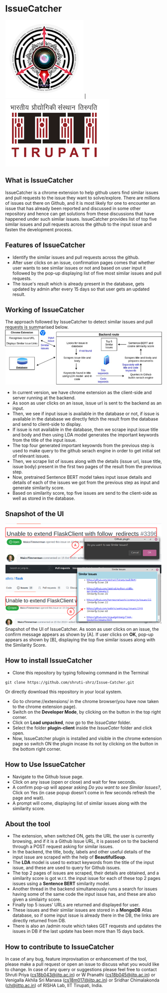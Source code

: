 # IssueCatcher
![](images/rishalogo.png)  |  ![](images/iittplogo.png)

## What is IssueCatcher
IssueCatcher is a chrome extension to help github users find similar issues and pull requests to the issue they want to solve/explore. There are millions of issues out there on Github, and it is most likely for one to encounter an issue that has already been reported and discussed in some other repository and hence can get solutions from these discussions that have happened under such similar issues. IssueCatcher provides list of top five similar issues and pull requests across the github to the input issue and fasten the development process.

## Features of IssueCatcher
- Identify the similar issues and pull requests across the github.
- After user clicks on an issue, confirmation pages comes that whether user wants to see similar issues or not and based on user input it followed by the pop-up displaying list of five most similar issues and pull requests.
- The issue's result which is already present in the database, gets updated by admin after every 15 days so that user gets an updated result.

## Working of IssueCatcher
The approach followed by IssueCatcher to detect similar issues and pull requests is summarised below.
![](images/issue.jpg)

- In current version, we have chrome extension as the client-side and server running at the backend.
- As soon as user clicks on an issue, issue url is sent to the backend as an input.
- Then, we see if input issue is available in the database or not, if issue is available in the database we directly fetch the result from the database and send to client-side to display.
- If issue is not available in the database, then we scrape input issue title and body and then using LDA model generates the important keywords from the title of the input issue.
- The top four generated important keyowrds from the previous step is used to make query to the github serach engine in order to get initial set of relevant issues.
- Then, we scrape list of issues along with the details (issue url, issue title, issue body) present in the first two pages of the result from the previous step.
- Now, pretrained Sentence BERT model takes input issue details and details of each of the issues we got from the previous step as input and generate similarity score.
- Based on similarity score, top five issues are send to the client-side as well as stored in the database.

## Snapshot of the UI
![](images/snapshotui.png)
Snapshot of the UI of IssueCatcher. As soon as user clicks on an issue, the confirm message appears as shown by [A]. If user clicks on **OK**, pop-up appears as shown by [B], displaying the top five similar issues along with the Similarity Score.

## How to install IssueCatcher
- Clone this repository by typing following command in the Terminal
```
git clone https://github.com/shruti-shrz/Issue-Catcher.git
```
Or directly download this repository in your local system.
- Go to chrome://extensions/ in the chrome browser(you have now taken to the chrome extension page).
- Switch on the **Developer Mode**, by clicking on the button in the top right corner.
- Click on **Load unpacked**, now go to the *IssueCater* folder.
- Select the folder **plugin-client** inside the *IssueCater* folder and click open.
- Now, IssueCatcher plugin is installed and visible in the chrome extension page so switch ON the plugin incase its not by clicking on the button in the bottom right corner.

## How to Use IssueCatcher
- Navigate to the Github Issue page.
- Click on any issue (open or close) and wait for few seconds.
- A confirm pop-up will appear asking *Do you want to see Similar Issues?*, Click on Yes (in case popup doesn't come in few seconds refresh the page and wait).
- A prompt will come, displaying list of similar issues along with the similarity score.

## About the tool
* The extension, when switched ON, gets the URL the user is currently browsing, and if it is a Github Issue URL, it is passed on to the backend through a POST request asking for similar issues.
* In the backend, the title, body, labels and other useful details of the input issue are scraped with the help of **BeautifulSoup**. 
* The **LDA** model is used to extract keywords from the title of the input issue, and these are used to query for Github issues.
* The top 2 pages of issues are scraped, their details are obtained, and a similarity score is got w.r.t. the input issue for each of these top 2 pages issues using a **Sentence BERT** similarity model.
* Another thread in the backend simultaneously runs a search for issues having some of the same code the input issue has, and these are also given a similairty score.
* Finally top 5 issues' URLs are returned and displayed for user. 
* These issues and their similar issues are stored in a **MongoDB** Atlas database, so if some input issue is already there in the DB, the links are directly returned from DB.
* There is also an /admin route which takes GET requests and updates the issues in DB if the last update has been more than 15 days back.

## How to contribute to IssueCatcher
In case of any bug, feature improvisation or enhancement of the tool, please make a pull request or open an issue to discuss what you would like to change. In case of any query or suggestions please feel free to contact Shruti Priya (cs18b043@iitp.ac.in) or W Pranathi (cs18b045@iitp.ac.in) or Venigalla Akhila Sri Manasa (cs18m017@iitp.ac.in) or Sridhar Chimalakonda (ch@iittp.ac.in) of RISHA Lab, IIT Tirupati, India.

